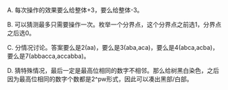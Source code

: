 A. 每次操作的效果要么给整体+3，要么给整体-3。

B. 可以猜测最多只需要操作一次。枚举一个分界点，这个分界点之前选1，分界点之后选0。

C. 分情况讨论。答案要么是2(aa)，要么是3(aba,aca)，要么是4(abca,acba)，要么是7(abbacca,accabba)。

D. 猜特殊情况，最后一定是最高位相同的数字不相邻。那么给树黑白染色，之后因为最高位相同的数字个数都是2^pw形式，因此可以凑出黑部/白部。
